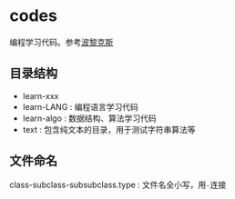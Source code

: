 codes
=====

编程学习代码。参考[波黎克斯][1]

目录结构
-------

- learn-xxx
 - learn-LANG : 编程语言学习代码
 - learn-algo : 数据结构、算法学习代码
- text : 包含纯文本的目录，用于测试字符串算法等

文件命名
-------

class-subclass-subsubclass.type : 文件名全小写，用`-`连接

[1]:http://www.berlinix.com
